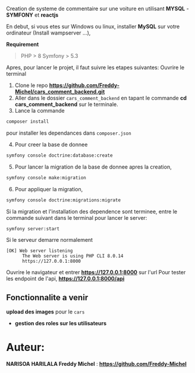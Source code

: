Creation de systeme de commentaire sur une voiture en utilisant **MYSQL** - **SYMFONY** et **reactjs**

En debut, si vous etes sur Windows ou linux, installer **MySQL** sur votre ordinateur (Install wampserver ...),

**Requirement**
> PHP > 8
> Symfony > 5.3

Apres, pour lancer le projet, il faut suivre les etapes suivantes:
Ouvrire le terminal

1. Clone le repo **https://github.com/Freddy-Michel/cars_comment_backend.git**
2. Aller dans le dossier `cars_comment_backend` en tapant le commande **cd cars_comment_backend** sur le terminale.
3. Lance la commande

```bash
composer install
```
 pour installer les dependances dans `composer.json`

4. Pour creer la base de donnee

```bash
symfony console doctrine:database:create
```
 5. Pour lancer la migration de la base de donnee apres la creation,

 ```bash
 symfony console make:migration
 ```

 6. Pour appliquer la migration,

 ```bash
symfony console doctrine:migrations:migrate
 ```

Si la migration et l'installation des dependence sont terminee, entre le commande suivant dans le terminal pour lancer le server:
```bash
symfony server:start
```
Si le serveur demarre normalement
```
[OK] Web server listening                                                                                              
      The Web server is using PHP CLI 8.0.14                                                                            
      https://127.0.0.1:8000 
```

Ouvrire le navigateur et entrer **https://127.0.0.1:8000** sur l'url
Pour tester les endpoint de l'api, **https://127.0.0.1:8000/api**

## Fonctionnalite a venir
**upload des images** pour le `cars`
- **gestion des roles sur les utilisateurs**


# Auteur:

**NARISOA HARILALA Freddy Michel** : **https://github.com/Freddy-Michel**